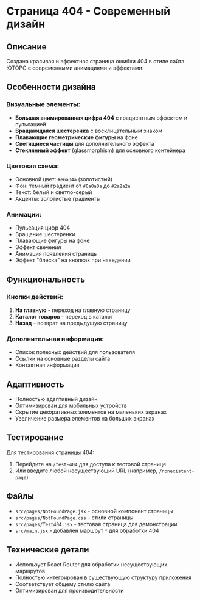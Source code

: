 # Страница 404 - Современный дизайн

## Описание
Создана красивая и эффектная страница ошибки 404 в стиле сайта ЮТОРС с современными анимациями и эффектами.

## Особенности дизайна

### Визуальные элементы:
- **Большая анимированная цифра 404** с градиентным эффектом и пульсацией
- **Вращающаяся шестеренка** с восклицательным знаком
- **Плавающие геометрические фигуры** на фоне
- **Светящиеся частицы** для дополнительного эффекта
- **Стеклянный эффект** (glassmorphism) для основного контейнера

### Цветовая схема:
- Основной цвет: `#e6a34a` (золотистый)
- Фон: темный градиент от `#0a0a0a` до `#2a2a2a`
- Текст: белый и светло-серый
- Акценты: золотистые градиенты

### Анимации:
- Пульсация цифр 404
- Вращение шестеренки
- Плавающие фигуры на фоне
- Эффект свечения
- Анимация появления страницы
- Эффект "блеска" на кнопках при наведении

## Функциональность

### Кнопки действий:
1. **На главную** - переход на главную страницу
2. **Каталог товаров** - переход в каталог
3. **Назад** - возврат на предыдущую страницу

### Дополнительная информация:
- Список полезных действий для пользователя
- Ссылки на основные разделы сайта
- Контактная информация

## Адаптивность
- Полностью адаптивный дизайн
- Оптимизирован для мобильных устройств
- Скрытие декоративных элементов на маленьких экранах
- Увеличение размера элементов на больших экранах

## Тестирование
Для тестирования страницы 404:
1. Перейдите на `/test-404` для доступа к тестовой странице
2. Или введите любой несуществующий URL (например, `/nonexistent-page`)

## Файлы
- `src/pages/NotFoundPage.jsx` - основной компонент страницы
- `src/pages/NotFoundPage.css` - стили страницы
- `src/pages/Test404.jsx` - тестовая страница для демонстрации
- `src/main.jsx` - добавлен маршрут `*` для обработки 404

## Технические детали
- Использует React Router для обработки несуществующих маршрутов
- Полностью интегрирован в существующую структуру приложения
- Соответствует общему стилю сайта
- Оптимизирован для производительности

